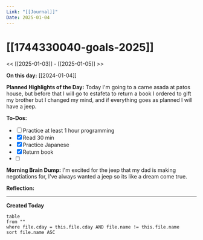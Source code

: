 ```yaml
---
Link: "[[Journal]]"
Date: 2025-01-04
---
```

# [[1744330040-goals-2025]]

<< [[2025-01-03]] - [[2025-01-05]] >>

**On this day:** [[2024-01-04]]

**Planned Highlights of the Day:**
Today I'm going to a carne asada at patos house, but before that I will go to estafeta to return a book I ordered to gift my brother but I changed my mind, and if everything goes as planned I will have a jeep.

**To-Dos:**
- [ ] Practice at least 1 hour programming
- [x] Read 30 min
- [x] Practice Japanese
- [x] Return book
- [ ] 

**Morning Brain Dump:**
I'm excited for the jeep that my dad is making negotiations for, I've always wanted a jeep so its like a dream come true.

**Reflection:**


---
**Created Today**
```dataview
table
from ""
where file.cday = this.file.cday AND file.name != this.file.name
sort file.name ASC
```
